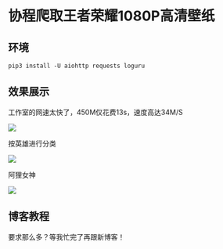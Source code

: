 <!--
 * @Date         : 2020-11-05 18:32:28
 * @LastEditors  : Pineapple
 * @LastEditTime : 2020-11-05 18:39:06
 * @FilePath     : /PythonScript/协程爬取王者荣耀1080P壁纸/README.md
 * @Blog         : https://blog.csdn.net/pineapple_C
 * @Github       : https://github.com/Pineapple666
-->
# 协程爬取王者荣耀1080P高清壁纸

## 环境

    pip3 install -U aiohttp requests loguru


## 效果展示

工作室的网速太快了，450M仅花费13s，速度高达34M/S

![](https://img-blog.csdnimg.cn/20201105182848444.png)

按英雄进行分类

![](https://img-blog.csdnimg.cn/20201105182951210.png)

阿狸女神

![](https://img-blog.csdnimg.cn/20201105183143887.png)

## 博客教程

要求那么多？等我忙完了再跟新博客！